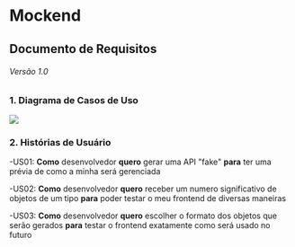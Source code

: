 #  Mockend
## Documento de Requisitos
###### Versão 1.0

### 1. Diagrama de Casos de Uso
<img src="https://github.com/felipelagares/software-design-2021/blob/gustavomarques/mockfreend/images/Diagrama_de_Caso_de_Uso.png">

### 2. Histórias de Usuário
-US01: __Como__ desenvolvedor __quero__ gerar uma API "fake" __para__ ter uma prévia de como a minha será gerenciada

-US02: __Como__ desenvolvedor __quero__ receber um numero significativo de objetos de um tipo __para__ poder testar o meu frontend de diversas maneiras

-US03: __Como__ desenvolvedor __quero__ escolher o formato dos objetos que serão gerados __para__ testar o frontend exatamente como será usado no futuro
